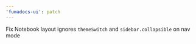 ```yaml
---
'fumadocs-ui': patch
---
```


Fix Notebook layout ignores `themeSwitch` and `sidebar.collapsible` on nav mode

